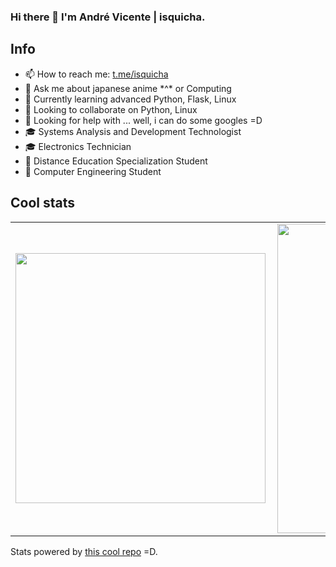 ### Hi there 👋 I'm André Vicente | isquicha.

## Info
- 📫 How to reach me: [t.me/isquicha](https://t.me/isquicha)
- 💬 Ask me about japanese anime \*^\* or Computing
- 🌱 Currently learning advanced Python, Flask, Linux
- 👯 Looking to collaborate on Python, Linux
- 🤔 Looking for help with ... well, i can do some googles =D
- 🎓 Systems Analysis and Development Technologist
- 🎓 Electronics Technician
- 📕 Distance Education Specialization Student
- 📕 Computer Engineering Student


## Cool stats
<center>
  <table>
    <tr>
        <td><img width="400px" align="left" src="https://github-readme-stats.vercel.app/api/top-langs/?username=isquicha&layout=compact&show_icons=true&theme=monokai&langs_count=10"/></td>
        <td><img width="495px" align="left" src="https://github-readme-stats.vercel.app/api?username=isquicha&show_icons=true&theme=monokai&count_private=true&hide_border=true&include_all_commits=true" /></td>
    </tr>   
  </table>
</center>  

Stats powered by [this cool repo](https://github-readme-stats.vercel.app) =D.
